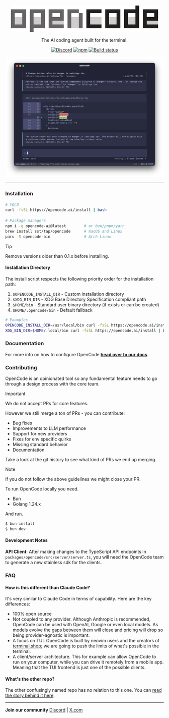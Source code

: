 <p align="center">
  <a href="https://opencode.ai">
    <picture>
      <source srcset="packages/console/app/src/asset/logo-ornate-dark.svg" media="(prefers-color-scheme: dark)">
      <source srcset="packages/console/app/src/asset/logo-ornate-light.svg" media="(prefers-color-scheme: light)">
      <img src="packages/console/app/src/asset/logo-ornate-light.svg" alt="OpenCode logo">
    </picture>
  </a>
</p>
<p align="center">The AI coding agent built for the terminal.</p>
<p align="center">
  <a href="https://opencode.ai/discord"><img alt="Discord" src="https://img.shields.io/discord/1391832426048651334?style=flat-square&label=discord" /></a>
  <a href="https://www.npmjs.com/package/opencode-ai"><img alt="npm" src="https://img.shields.io/npm/v/opencode-ai?style=flat-square" /></a>
  <a href="https://github.com/sst/opencode/actions/workflows/publish.yml"><img alt="Build status" src="https://img.shields.io/github/actions/workflow/status/sst/opencode/publish.yml?style=flat-square&branch=dev" /></a>
</p>

[![OpenCode Terminal UI](packages/web/src/assets/lander/screenshot.png)](https://opencode.ai)

---

### Installation

```bash
# YOLO
curl -fsSL https://opencode.ai/install | bash

# Package managers
npm i -g opencode-ai@latest        # or bun/pnpm/yarn
brew install sst/tap/opencode      # macOS and Linux
paru -S opencode-bin               # Arch Linux
```

> [!TIP]
> Remove versions older than 0.1.x before installing.

#### Installation Directory

The install script respects the following priority order for the installation path:

1. `$OPENCODE_INSTALL_DIR` - Custom installation directory
2. `$XDG_BIN_DIR` - XDG Base Directory Specification compliant path
3. `$HOME/bin` - Standard user binary directory (if exists or can be created)
4. `$HOME/.opencode/bin` - Default fallback

```bash
# Examples
OPENCODE_INSTALL_DIR=/usr/local/bin curl -fsSL https://opencode.ai/install | bash
XDG_BIN_DIR=$HOME/.local/bin curl -fsSL https://opencode.ai/install | bash
```

### Documentation

For more info on how to configure OpenCode [**head over to our docs**](https://opencode.ai/docs).

### Contributing

OpenCode is an opinionated tool so any fundamental feature needs to go through a
design process with the core team.

> [!IMPORTANT]
> We do not accept PRs for core features.

However we still merge a ton of PRs - you can contribute:

- Bug fixes
- Improvements to LLM performance
- Support for new providers
- Fixes for env specific quirks
- Missing standard behavior
- Documentation

Take a look at the git history to see what kind of PRs we end up merging.

> [!NOTE]
> If you do not follow the above guidelines we might close your PR.

To run OpenCode locally you need.

- Bun
- Golang 1.24.x

And run.

```bash
$ bun install
$ bun dev
```

#### Development Notes

**API Client**: After making changes to the TypeScript API endpoints in `packages/opencode/src/server/server.ts`, you will need the OpenCode team to generate a new stainless sdk for the clients.

### FAQ

#### How is this different than Claude Code?

It's very similar to Claude Code in terms of capability. Here are the key differences:

- 100% open source
- Not coupled to any provider. Although Anthropic is recommended, OpenCode can be used with OpenAI, Google or even local models. As models evolve the gaps between them will close and pricing will drop so being provider-agnostic is important.
- A focus on TUI. OpenCode is built by neovim users and the creators of [terminal.shop](https://terminal.shop); we are going to push the limits of what's possible in the terminal.
- A client/server architecture. This for example can allow OpenCode to run on your computer, while you can drive it remotely from a mobile app. Meaning that the TUI frontend is just one of the possible clients.

#### What's the other repo?

The other confusingly named repo has no relation to this one. You can [read the story behind it here](https://x.com/thdxr/status/1933561254481666466).

---

**Join our community** [Discord](https://discord.gg/opencode) | [X.com](https://x.com/opencode)

